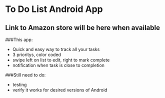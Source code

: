 # To Do List Android App
## Link to Amazon store will be here when available


###This app:
* Quick and easy way to track all your tasks
* 3 prioritys, color coded
* swipe left on list to edit, right to mark complete
* notification when task is close to completion

###Still need to do:
* testing
* verify it works for desired versions of Android